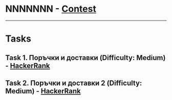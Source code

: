 # NNNNNNN - [Contest](<https://www.hackerrank.com/contests/sda-test-5/challenges>)

---

# Tasks

## Task 1. Поръчки и доставки (Difficulty: Medium) - [HackerRank](<https://www.hackerrank.com/contests/sda-test-5/challenges/1-140>)

## Task 2. Поръчки и доставки 2 (Difficulty: Medium) - [HackerRank](<https://www.hackerrank.com/contests/sda-test-5/challenges/2-61>)

